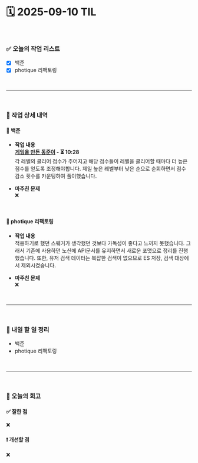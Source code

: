 # 🗓️ 2025-09-10 TIL

<br>

### ✅ 오늘의 작업 리스트  
- [x] 백준
- [x] photique 리팩토링

<br>

---

<br>

### 📌 작업 상세 내역  

#### 🔹 백준
- **작업 내용**<br>
**[게임을 만든 동준이](https://www.acmicpc.net/problem/2847) - ⏳ 10:28**<br>
각 레벨의 클리어 점수가 주어지고 해당 점수들이 레벨을 클리어할 때마다 더 높은 점수를 얻도록 조정해야합니다. 제일 높은 레벨부터 낮은 순으로 순회하면서 점수 감소 횟수를 카운팅하여 풀이했습니다.

- **마주친 문제**<br>
❌

<br>

#### 🔹 photique 리팩토링
- **작업 내용**<br>
적용하기로 했던 스웨거가 생각했던 것보다 가독성이 좋다고 느끼지 못했습니다. 그래서 기존에 사용하던 노션에 API문서를 유지하면서 새로운 포맷으로 정리를 진행했습니다. 또한, 유저 검색 데이터는 복잡한 검색이 없으므로 ES 저장, 검색 대상에서 제외시켰습니다.

- **마주친 문제**<br>
❌

<br>

---

<br>

### 🚀 내일 할 일 정리  

- 백준
- photique 리팩토링

<br>

---

<br>

### 🧐 오늘의 회고  

#### ✅ 잘한 점
❌

#### ❗ 개선할 점
❌

<br><br><br>